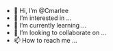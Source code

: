 - 👋 Hi, I’m @Cmarlee
- 👀 I’m interested in ...
- 🌱 I’m currently learning ...
- 💞️ I’m looking to collaborate on ...
- 📫 How to reach me ...

<!---
Cmarlee/Cmarlee is a ✨ special ✨ repository because its `README.md` (this file) appears on your GitHub profile.
You can click the Preview link to take a look at your changes.
--->
